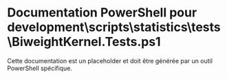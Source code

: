 # Documentation PowerShell pour development\scripts\statistics\tests\BiweightKernel.Tests.ps1

Cette documentation est un placeholder et doit être générée par un outil PowerShell spécifique.

